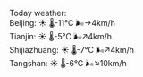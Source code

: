 Today weather:  
Beijing: ☀️   🌡️-11°C 🌬️→4km/h  
Tianjin: ☀️   🌡️-5°C 🌬️↗4km/h  
Shijiazhuang: ☀️   🌡️-7°C 🌬️↗4km/h  
Tangshan: ☀️   🌡️-6°C 🌬️↘10km/h  
